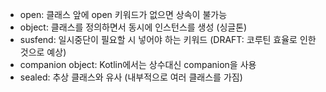 - open: 클래스 앞에 open 키워드가 없으면 상속이 불가능
- object: 클래스를 정의하면서 동시에 인스턴스를 생성 (싱글톤)
- susfend: 일시중단이 필요할 시 넣어야 하는 키워드 (DRAFT: 코루틴 효율로 인한 것으로 예상)
- companion object: Kotlin에서는 상수대신 companion을 사용
- sealed: 추상 클래스와 유사 (내부적으로 여러 클래스를 가짐)